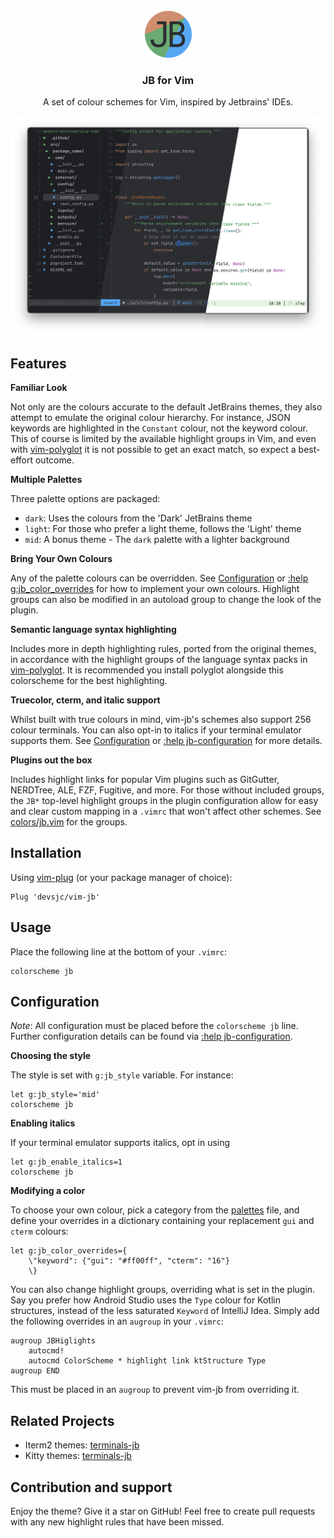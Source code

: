 <div align="center">
    </br>
    <img src="assets/logo.png" width="75" alt="Logo"/>
    <h3>JB for Vim</h3>
    <p> A set of colour schemes for Vim, inspired by Jetbrains' IDEs.</p>
</div>

![Theme Screenshot](assets/screenshot.png)


Features
---------------------------------------------------------------------------

**Familiar Look**

Not only are the colours accurate to the default JetBrains themes, they 
also attempt to emulate the original colour hierarchy. For instance, JSON
keywords are highlighted in the `Constant` colour, not the keyword colour.
This of course is limited by the available highlight groups in Vim, and
even with [vim-polyglot](https://github.com/sheerun/vim-polyglot) it is
not possible to get an exact match, so expect a best-effort outcome.

**Multiple Palettes**

Three palette options are packaged: 
- `dark`: Uses the colours from the 'Dark' JetBrains theme
- `light`: For those who prefer a light theme, follows the 'Light' theme
- `mid`: A bonus theme - The `dark` palette with a lighter background

**Bring Your Own Colours**

Any of the palette colours can be overridden. See 
[Configuration](#configuration) or
[:help g:jb_color_overrides](doc/jb.txt) for how to
implement your own colours.
Highlight groups can also be modified in an autoload group to change
the look of the plugin.

**Semantic language syntax highlighting**

Includes more in depth highlighting rules, ported from the original
themes, in accordance with the highlight groups of the language syntax
packs in [vim-polyglot](https://github.com/sheerun/vim-polyglot). It is
recommended you install polyglot alongside this colorscheme for the best
highlighting.

**Truecolor, cterm, and italic support**

Whilst built with true colours in mind, vim-jb's schemes also support 256
colour terminals. You can also opt-in to italics if your terminal emulator
supports them. See [Configuration](#configuration) or 
[:help jb-configuration](doc/jb.txt) for more details.

**Plugins out the box**

Includes highlight links for popular Vim plugins such as GitGutter,
NERDTree, ALE, FZF, Fugitive, and more. For those without included groups,
the `JB*` top-level highlight groups in the plugin configuration allow for 
easy and clear custom mapping in a `.vimrc` that won't affect other
schemes. See [colors/jb.vim](colors/jb.vim) for the groups.


Installation
---------------------------------------------------------------------------

Using [vim-plug](https://github.com/junegunn/vim-plug) (or your package
manager of choice):

```vim
Plug 'devsjc/vim-jb'
```


Usage
---------------------------------------------------------------------------

Place the following line at the bottom of your `.vimrc`:

```vim
colorscheme jb
```


Configuration
--------------------------------------------------------------------------

*Note*: All configuration must be placed before the `colorscheme jb` line.
Further configuration details can be found via
[:help jb-configuration](doc/jb.txt).

**Choosing the style**

The style is set with `g:jb_style` variable. For instance:

```vim
let g:jb_style='mid'
colorscheme jb
```

**Enabling italics**

If your terminal emulator supports italics, opt in using

```vim
let g:jb_enable_italics=1
colorscheme jb
```

**Modifying a color**

To choose your own colour, pick a category from the
[palettes](autoload/palettes.json) file, and define your overrides in a
dictionary containing your replacement `gui` and `cterm` colours:

```vim
let g:jb_color_overrides={
    \"keyword": {"gui": "#ff00ff", "cterm": "16"}
    \}
```

You can also change highlight groups, overriding what is set in the plugin.
Say you prefer how Android Studio uses the `Type` colour for Kotlin
structures, instead of the less saturated `Keyword` of IntelliJ Idea.
Simply add the following overrides in an `augroup` in your `.vimrc`:

```vim
augroup JBHiglights
    autocmd!
    autocmd ColorScheme * highlight link ktStructure Type
augroup END
```

This must be placed in an `augroup` to prevent vim-jb from overriding it.

Related Projects
---------------------------------------------------------------------------

- Iterm2 themes: [terminals-jb](https://github.com/devsjc/terminals-jb)
- Kitty themes: [terminals-jb](https://github.com/devsjc/terminals-jb)


Contribution and support
---------------------------------------------------------------------------

Enjoy the theme? Give it a star on GitHub! Feel free to create pull
requests with any new highlight rules that have been missed.
